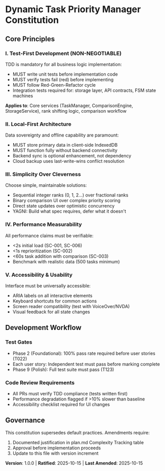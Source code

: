 # Dynamic Task Priority Manager Constitution

## Core Principles

### I. Test-First Development (NON-NEGOTIABLE)

TDD is mandatory for all business logic implementation:
- MUST write unit tests before implementation code
- MUST verify tests fail (red) before implementing
- MUST follow Red-Green-Refactor cycle
- Integration tests required for: storage layer, API contracts, FSM state machines

**Applies to**: Core services (TaskManager, ComparisonEngine, StorageService), rank shifting logic, comparison workflow

### II. Local-First Architecture

Data sovereignty and offline capability are paramount:
- MUST store primary data in client-side IndexedDB
- MUST function fully without backend connectivity
- Backend sync is optional enhancement, not dependency
- Cloud backup uses last-write-wins conflict resolution

### III. Simplicity Over Cleverness

Choose simple, maintainable solutions:
- Sequential integer ranks (0, 1, 2...) over fractional ranks
- Binary comparison UI over complex priority scoring
- Direct state updates over optimistic concurrency
- YAGNI: Build what spec requires, defer what it doesn't

### IV. Performance Measurability

All performance claims must be verifiable:
- <2s initial load (SC-001, SC-006)
- <1s reprioritization (SC-002)
- <60s task addition with comparison (SC-003)
- Benchmark with realistic data (500 tasks minimum)

### V. Accessibility & Usability

Interface must be universally accessible:
- ARIA labels on all interactive elements
- Keyboard shortcuts for common actions
- Screen reader compatibility (test with VoiceOver/NVDA)
- Visual feedback for all state changes

## Development Workflow

### Test Gates

- Phase 2 (Foundational): 100% pass rate required before user stories (T022)
- Each user story: Independent test must pass before marking complete
- Phase 9 (Polish): Full test suite must pass (T123)

### Code Review Requirements

- All PRs must verify TDD compliance (tests written first)
- Performance degradation flagged if >10% slower than baseline
- Accessibility checklist required for UI changes

## Governance

This constitution supersedes default practices. Amendments require:
1. Documented justification in plan.md Complexity Tracking table
2. Approval before implementation proceeds
3. Update to this file with version increment

**Version**: 1.0.0 | **Ratified**: 2025-10-15 | **Last Amended**: 2025-10-15
